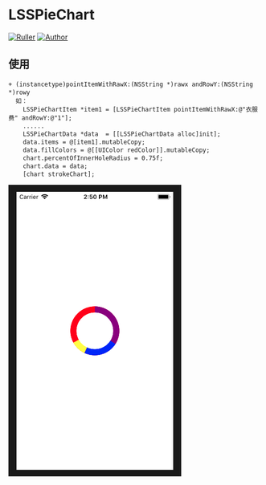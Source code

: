 
# LSSPieChart

[![Ruller](https://img.shields.io/badge/LSSPieChart-1.0.0-ff69b4.svg)](https://github.com/LSSSSL/LSSPieChart)
[![Author](https://img.shields.io/badge/author-LSSSSL-yellowgreen.svg)](https://github.com/LSSSSL)

## 使用

```
+ (instancetype)pointItemWithRawX:(NSString *)rawx andRowY:(NSString *)rowy
  如：
    LSSPieChartItem *item1 = [LSSPieChartItem pointItemWithRawX:@"衣服费" andRowY:@"1"];
    ......
    LSSPieChartData *data  = [[LSSPieChartData alloc]init];
    data.items = @[item1].mutableCopy;
    data.fillColors = @[[UIColor redColor]].mutableCopy;
    chart.percentOfInnerHoleRadius = 0.75f;
    chart.data = data;
    [chart strokeChart];
```
 
![image](https://github.com/LSSSSL/LSSPieChart/blob/master/PieChart/PieChart/Image.png)
